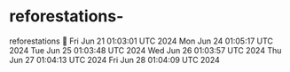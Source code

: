 # reforestations-
reforestations 🌲
Fri Jun 21 01:03:01 UTC 2024
Mon Jun 24 01:05:17 UTC 2024
Tue Jun 25 01:03:48 UTC 2024
Wed Jun 26 01:03:57 UTC 2024
Thu Jun 27 01:04:13 UTC 2024
Fri Jun 28 01:04:09 UTC 2024
